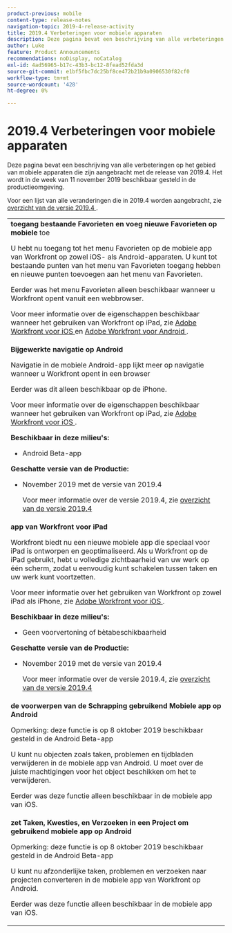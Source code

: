 ```yaml
---
product-previous: mobile
content-type: release-notes
navigation-topic: 2019-4-release-activity
title: 2019.4 Verbeteringen voor mobiele apparaten
description: Deze pagina bevat een beschrijving van alle verbeteringen op het gebied van mobiele apparaten die zijn aangebracht met de release van 2019.4. Het wordt in de week van 11 november 2019 beschikbaar gesteld in de productieomgeving.
author: Luke
feature: Product Announcements
recommendations: noDisplay, noCatalog
exl-id: 4ad56965-b17c-43b3-bc12-8fead52fda3d
source-git-commit: e1bf5fbc7dc25bf8ce472b21b9a0906530f82cf0
workflow-type: tm+mt
source-wordcount: '428'
ht-degree: 0%

---
```


# 2019.4 Verbeteringen voor mobiele apparaten

Deze pagina bevat een beschrijving van alle verbeteringen op het gebied van mobiele apparaten die zijn aangebracht met de release van 2019.4. Het wordt in de week van 11 november 2019 beschikbaar gesteld in de productieomgeving.

Voor een lijst van alle veranderingen die in 2019.4 worden aangebracht, zie [&#x200B; overzicht van de versie 2019.4 &#x200B;](../../../../product-announcements/product-releases/quarterly-release-archive/2019.4-release-activity/2019-4-release-activity-overview.md).

<table style="table-layout:auto"> 
 <col> 
 <tbody> 
  <tr> 
   <td><strong> toegang bestaande Favorieten en voeg nieuwe Favorieten op mobiele </strong> toe <p>U hebt nu toegang tot het menu Favorieten op de mobiele app van Workfront op zowel iOS- als Android-apparaten. U kunt tot bestaande punten van het menu van Favorieten toegang hebben en nieuwe punten toevoegen aan het menu van Favorieten.</p> <p>Eerder was het menu Favorieten alleen beschikbaar wanneer u Workfront opent vanuit een webbrowser.</p> <p>Voor meer informatie over de eigenschappen beschikbaar wanneer het gebruiken van Workfront op iPad, zie <a href="../../../../workfront-basics/mobile-apps/using-the-workfront-mobile-app/workfront-for-ios.md" class="MCXref xref" xrefformat="{para}"> Adobe Workfront voor iOS </a> en <a href="../../../../workfront-basics/mobile-apps/using-the-workfront-mobile-app/workfront-for-android.md" class="MCXref xref" xrefformat="{para}"> Adobe Workfront voor Android </a>.</p></td> 
  </tr> 
  <tr> 
   <td><strong> Bijgewerkte navigatie op Android </strong> <p>Navigatie in de mobiele Android-app lijkt meer op navigatie wanneer u Workfront opent in een browser</p> <p>Eerder was dit alleen beschikbaar op de iPhone.</p> <p>Voor meer informatie over de eigenschappen beschikbaar wanneer het gebruiken van Workfront op iPad, zie <a href="../../../../workfront-basics/mobile-apps/using-the-workfront-mobile-app/workfront-for-ios.md" class="MCXref xref" xrefformat="{para}"> Adobe Workfront voor iOS </a>.</p> 
    <div class="workfront_plans"> 
     <p><strong> Beschikbaar in deze milieu's:</strong> </p> 
     <ul> 
      <li>Android Beta-app</li> 
     </ul> 
     <p><strong> Geschatte versie van de Productie:</strong> </p> 
     <ul> 
      <li> <p>November 2019 met de versie van 2019.4</p> <p>Voor meer informatie over de versie 2019.4, zie <a href="../../../../product-announcements/product-releases/quarterly-release-archive/2019.4-release-activity/2019-4-release-activity-overview.md" class="MCXref xref" xrefformat="{para}"> overzicht van de versie 2019.4 </a></p> </li> 
     </ul> 
    </div></td> 
  </tr> 
  <tr> 
   <td><strong> app van Workfront voor iPad </strong> <p>Workfront biedt nu een nieuwe mobiele app die speciaal voor iPad is ontworpen en geoptimaliseerd. Als u Workfront op de iPad gebruikt, hebt u volledige zichtbaarheid van uw werk op één scherm, zodat u eenvoudig kunt schakelen tussen taken en uw werk kunt voortzetten.</p> <p>Voor meer informatie over het gebruiken van Workfront op zowel iPad als iPhone, zie <a href="../../../../workfront-basics/mobile-apps/using-the-workfront-mobile-app/workfront-for-ios.md" class="MCXref xref" xrefformat="{para}"> Adobe Workfront voor iOS </a>.</p> 
    <div class="workfront_plans"> 
     <p><strong> Beschikbaar in deze milieu's:</strong> </p> 
     <ul> 
      <li>Geen voorvertoning of bètabeschikbaarheid</li> 
     </ul> 
     <p><strong> Geschatte versie van de Productie:</strong> </p> 
     <ul> 
      <li> <p>November 2019 met de versie van 2019.4</p> <p>Voor meer informatie over de versie 2019.4, zie <a href="../../../../product-announcements/product-releases/quarterly-release-archive/2019.4-release-activity/2019-4-release-activity-overview.md" class="MCXref xref" xrefformat="{para}"> overzicht van de versie 2019.4 </a></p> </li> 
     </ul> 
    </div></td> 
  </tr> 
  <tr> 
   <td> 
    <div> 
     <strong> de voorwerpen van de Schrapping gebruikend Mobiele app op Android </strong> 
     <p>Opmerking: deze functie is op 8 oktober 2019 beschikbaar gesteld in de Android Beta-app</p> 
     <p>U kunt nu objecten zoals taken, problemen en tijdbladen verwijderen in de mobiele app van Android. U moet over de juiste machtigingen voor het object beschikken om het te verwijderen.</p> 
     <p>Eerder was deze functie alleen beschikbaar in de mobiele app van iOS.</p> 
    </div> </td> 
  </tr> 
  <tr> 
   <td><strong> zet Taken, Kwesties, en Verzoeken in een Project om gebruikend mobiele app op Android </strong> <p>Opmerking: deze functie is op 8 oktober 2019 beschikbaar gesteld in de Android Beta-app</p> <p>U kunt nu afzonderlijke taken, problemen en verzoeken naar projecten converteren in de mobiele app van Workfront op Android.</p> <p>Eerder was deze functie alleen beschikbaar in de mobiele app van iOS.</p> </td> 
  </tr> 
 </tbody> 
</table>
